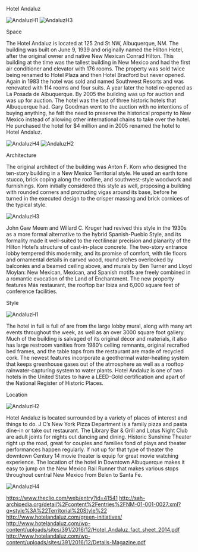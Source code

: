 

Hotel Andaluz

![AndaluzH1](images/AndaluzH1.jpg "AndaluzH1 Historic Building") ![AndaluzH3](images/AndaluzP3.jpg "AndaluzH3 Present Building")

Space

The Hotel Andaluz is located at 125 2nd St NW, Albuquerque, NM. The building was built on June 9, 1939 and originally named the Hilton Hotel, after the original owner and native New Mexican Conrad Hilton. This building at the time was the tallest building in New Mexico and had the first air conditioner and elevator with 176 rooms. The property was sold twice being renamed to Hotel Plaza and then Hotel Bradford but never opened. Again in 1983 the hotel was sold and named Southwest Resorts and was renovated with 114 rooms and four suits. A year later the hotel re-opened as La Posada de Albuquerque. By 2005 the building was up for auction and was up for auction. The hotel was the last of three historic hotels that Albuquerque had. Gary Goodman went to the auction with no intentions of buying anything, he felt the need to preserve the historical property to New Mexico instead of allowing other international chains to take over the hotel. He purchased the hotel for $4 million and in 2005 renamed the hotel to Hotel Andaluz. 

![AndaluzH4](images/AndaluzH4.jpg "AndaluzH4 Historic Lobby")
![AndaluzH2](images/AndaluzP2.jpg "AndaluzH2 Present Lobby")

Architecture




The original architect of the building was Anton F. Korn who designed the ten-story building in a New Mexico Territorial style. He used an earth tone stucco, brick coping along the roofline, and southwest-style woodwork and furnishings. Korn initially considered this style as well, proposing a building with rounded corners and protruding vigas around its base, before he turned in the executed design to the crisper massing and brick cornices of the typical style. 

![AndaluzH3](images/AndaluzH3.jpg "AndaluzH3 Historic Dining Room")

John Gaw Meem and Willard C. Kruger had revived this style in the 1930s as a more formal alternative to the hybrid Spanish-Pueblo Style, and its formality made it well-suited to the rectilinear precision and planarity of the Hilton Hotel’s structure of cast-in-place concrete. The two-story entrance lobby tempered this modernity, and its promise of comfort, with tile floors and ornamental details in carved wood, round arches overlooked by balconies and a beamed ceiling above, and murals by Ben Turner and Lloyd Moylan: New Mexican, Mexican, and Spanish motifs are freely combined in a romantic evocation of the Land of Enchantment. The new property features Más restaurant, the rooftop bar Ibiza and 6,000 square feet of conference facilities.

Style

![AndaluzH1](images/AndaluzP1.jpg "AndaluzH1 Present Entrance")

The hotel in full is full of are from the large lobby mural, along with many art events throughout the week, as well as an over 3000 square foot gallery. Much of the building is salvaged of its original décor and materials, it also has large restroom vanities from 1980’s celling remnants, original recrafted bed frames, and the table tops from the restaurant are made of recycled cork. The newest features incorporate a geothermal water-heating system that keeps greenhouse gases out of the atmosphere as well as a rooftop rainwater-capturing system to water plants. Hotel Andaluz is one of two hotels in the United States to have a LEED-Gold certification and apart of the National Register of Historic Places.

Location

![AndaluzH2](images/AndaluzH2.jpg "AndaluzH2 Historic Meeting")

Hotel Andaluz is located surrounded by a variety of places of interest and things to do. J C’s New York Pizza Department is a family pizza and pasta dine-in or take out restaurant. The Library Bar & Grill and Lotus Night Club are adult joints for nights out dancing and dining. Historic Sunshine Theater right up the road, great for couples and families fond of plays and theater performances happen regularly. If not up for that type of theater the downtown Century 14 movie theater is equip for great movie watching experience. The location of the hotel in Downtown Albuquerque makes it easy to jump on the New Mexico Rail Runner that makes various stops throughout central New Mexico from Belen to Santa Fe.


![AndaluzH4](images/AndaluzH4.jpg "AndaluzH4 Historic Lobby")



https://www.theclio.com/web/entry?id=41541
http://sah-archipedia.org/detail%2Fcontent%2Fentries%2FNM-01-001-0027.xml?q=style%3A%22Territorial%20Style%22
http://www.hotelandaluz.com/green-initiatives/
http://www.hotelandaluz.com/wp-content/uploads/sites/391/2016/12/Hotel_Andaluz_fact_sheet_2014.pdf
http://www.hotelandaluz.com/wp-content/uploads/sites/391/2016/12/Details-Magazine.pdf
